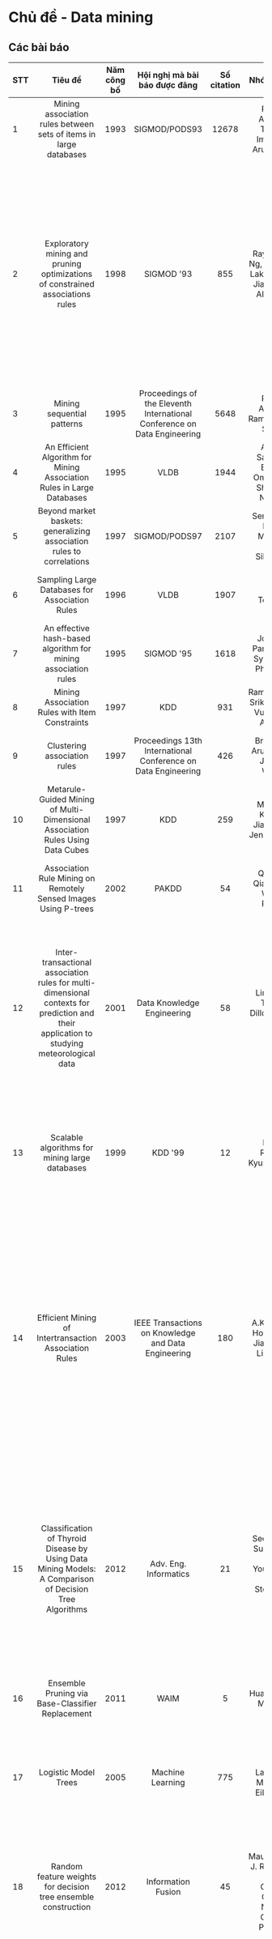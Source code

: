 # Chủ đề - Data mining
## Các bài báo
| STT 	|                                                                  Tiêu đề                                                                  	| Năm công bố 	|                       Hội nghị mà bài báo được đăng                      	| Số citation 	|                                  Nhóm tác giả                                 	|                                                                                                                                     Đơn vị công bố                                                                                                                                    	|
|-----	|:-----------------------------------------------------------------------------------------------------------------------------------------:	|:-----------:	|:------------------------------------------------------------------------:	|:-----------:	|:-----------------------------------------------------------------------------:	|:-------------------------------------------------------------------------------------------------------------------------------------------------------------------------------------------------------------------------------------------------------------------------------------:	|
| 1   	|                                     Mining association rules between sets of items in large databases                                     	|     1993    	|                               SIGMOD/PODS93                              	|    12678    	|                 Rakesh Agrawal, Tomasz Imielinski, Arun Swami                 	|                                                                                                                              IBM Almaden Research Center                                                                                                                              	|
| 2   	|                               Exploratory mining and pruning optimizations of constrained associations rules                              	|     1998    	|                                SIGMOD '93                                	|     855     	|          Raymond T. Ng, Laks V. S. Lakshmanan, Jiawei Han, Alex Pang          	|                          Department of Computer Science, University of British Columbia, Vancouver, Canada<br>Department of Computer Science, Concordia University, Montreal, Canada<br>School of Computing Science, Simon Fraser University, Burnaby, Canada                         	|
| 3   	|                                                         Mining sequential patterns                                                        	|     1995    	| Proceedings of the Eleventh International Conference on Data Engineering 	|     5648    	|                      Rakesh Agrawal, Ramakrishnan Srikant                     	|                                                                                                                    IBM Research Division - Almaden Research Center                                                                                                                    	|
| 4   	|                                   An Efficient Algorithm for Mining Association Rules in Large Databases                                  	|     1995    	|                                   VLDB                                   	|     1944    	|              Ashook Savasere, Edward Omiecinski, Shamkant Navathe             	|                                                                                                                College of Computing<br>Georgia Institute of Technology                                                                                                                	|
| 5   	|                                   Beyond market baskets: generalizing association rules to correlations                                   	|     1997    	|                               SIGMOD/PODS97                              	|     2107    	|                 Sergey Brin, Rajeev Motwani, Craig Silverstein                	|                                                                                                                 Department of Computer Science<br>Stanford University                                                                                                                 	|
| 6   	|                                               Sampling Large Databases for Association Rules                                              	|     1996    	|                                   VLDB                                   	|     1907    	|                                 Hannu Toivonen                                	|                                                                                                                 University of Helsinki, Department of Computer Science                                                                                                                	|
| 7   	|                                       An effective hash-based algorithm for mining association rules                                      	|     1995    	|                                SIGMOD '95                                	|     1618    	|                   Jong Soo Park, Ming-Syan Chen, Philip S Yu                  	|                                                                                                                          IBM Thomas J Watson Research Center                                                                                                                          	|
| 8   	|                                               Mining Association Rules with Item Constraints                                              	|     1997    	|                                    KDD                                   	|     931     	|                 Ramakrishnan Srikant, Quoc Vu, Rakesh Agrawal                 	|                                                                                                                              IBM Almaden Research Center                                                                                                                              	|
| 9   	|                                                        Clustering association rules                                                       	|     1997    	|       Proceedings 13th International Conference on Data Engineering      	|     426     	|                     Brian Lent, Arun Swami, Jennifer Widom                    	|                                                                                                                 Department of Computer Science<br>Stanford University                                                                                                                 	|
| 10  	|                               Metarule-Guided Mining of Multi-Dimensional Association Rules Using Data Cubes                              	|     1997    	|                                    KDD                                   	|     259     	|                   Micheline Kamber, Jiawei Han, Jenny Chiang                  	|                                                                                                                  School of Computing Science Simon Fraser University                                                                                                                  	|
| 11  	|                                      Association Rule Mining on Remotely Sensed Images Using P-trees                                      	|     2002    	|                                   PAKDD                                  	|      54     	|                     Qin Ding, Qiang Ding, William Perrizo                     	|                                                                                                               Computer Science Department, North Dakota State University                                                                                                              	|
| 12  	| Inter-transactional association rules for multi-dimensional contexts for prediction and their application to studying meteorological data 	|     2001    	|                        Data Knowledge Engineering                        	|      58     	|                      Ling Feng, Tharam Dillon, James Liu                      	|                                          Department of Information Management, Tilburg University<br>Department of Computer Science and Computer Engineering, LaTrobe University<br>Department of Computing, Hong Kong Polytechnic University                                         	|
| 13  	|                                               Scalable algorithms for mining large databases                                              	|     1999    	|                                  KDD '99                                 	|      12     	|                          Rajeev Rastogi, Kyuseok Shim                         	|                                                                                   Information Sciences Research Center, Bell Laboratories<br>Database Systems Research Department, Bell Laboratories                                                                                  	|
| 14  	|                                           Efficient Mining of Intertransaction Association Rules                                          	|     2003    	|            IEEE Transactions on Knowledge and Data Engineering           	|     180     	|                 A.K.H. Tung, Hongjun Lu, Jiawei Han, Ling Feng                	| Department of Computer Science, National University of Singapore<br>Department of Computer Science, Hong Kong University of Science and Technology<br>Department of Computer Science, Digital Computer Laboratory (DCL), University of Illinois<br>InfoLaboratory, Tilburg University 	|
| 15  	|                  Classification of Thyroid Disease by Using Data Mining Models: A Comparison of Decision Tree Algorithms                  	|     2012    	|                           Adv. Eng. Informatics                          	|      21     	|          Seokho Chi, Sung-Joon Suk, Youngcheol Kang, Stephen P. Mulva         	|               School of Civil Engineering and Built Environment, Science and Engineering Faculty, Queensland University of Technology<br>Construction Industry Institute, University of Texas at Austin<br>OHL School of Construction, Florida International University               	|
| 16  	|                                              Ensemble Pruning via Base-Classifier Replacement                                             	|     2011    	|                                   WAIM                                   	|      5      	|                             Huaping Guo, Ming Fan                             	|                                                                                                                School of Information Engineering, Zhengzhou University                                                                                                                	|
| 17  	|                                                            Logistic Model Trees                                                           	|     2005    	|                             Machine Learning                             	|     775     	|                     Niels Landwehr, Mark Hall, Eibe Frank                     	|                                                                                    Institute for Computer Science, University of Freiburg<br>Department of Computer Science, University of Waikato                                                                                    	|
| 18  	|                                       Random feature weights for decision tree ensemble construction                                      	|     2012    	|                            Information Fusion                            	|      45     	| Jesús Maudes, Juan J. Rodríguez, César García-Osorio, Nicolás García-Pedrajas 	|                                                                             Department of Civil Engineering, University of Burgos<br>Department of Computing and Numerical Analysis, University of Córdoba                                                                            	|
| 19  	|                                                        Multi-instance tree learning                                                       	|     2005    	|                                   ICML                                   	|      88     	|                Hendrik Blockeel, David Page, Ashwin Srinivasan                	|                                                      Katholieke Universiteit Leuven, Department of Computer Science<br>Dept. of Biostatistics and Medical Informatics and Dept. of Computer Sciences,<br>University of Wisconsin                                                      	|
| 20  	|                                                 Speeding Up Logistic Model Tree Induction                                                 	|     2005    	|                                   PKDD                                   	|     234     	|                       Marc Summer, Eibe Frank, Mark Hall                      	|                                                                                    Institute for Computer Science, University of Freiburg<br>Department of Computer Science, University of Waikato                                                                                    	|
